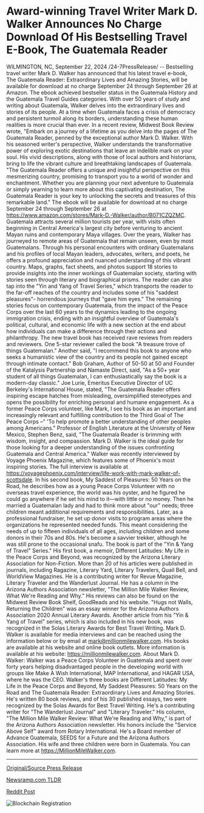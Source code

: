 # Award-winning Travel Writer Mark D. Walker Announces No Charge Download Of His Bestselling Travel E-Book, The Guatemala Reader

WILMINGTON, NC, September 22, 2024 /24-7PressRelease/ -- Bestselling travel writer Mark D. Walker has announced that his latest travel e-book, The Guatemala Reader: Extraordinary Lives and Amazing Stories, will be available for download at no charge September 24 through September 26 at Amazon. The ebook achieved bestseller status in the Guatemala History and the Guatemala Travel Guides categories.  With over 50 years of study and writing about Guatemala, Walker delves into the extraordinary lives and stories of its people. At a time when Guatemala faces a crisis of democracy and persistent turmoil along its borders, understanding these human realities is more crucial than ever.  In a recent review, Midwest Book Review wrote, "Embark on a journey of a lifetime as you delve into the pages of The Guatemala Reader, penned by the exceptional author Mark D. Walker. With his seasoned writer's perspective, Walker understands the transformative power of exploring exotic destinations that leave an indelible mark on your soul. His vivid descriptions, along with those of local authors and historians, bring to life the vibrant culture and breathtaking landscapes of Guatemala.  "The Guatemala Reader offers a unique and insightful perspective on this mesmerizing country, promising to transport you to a world of wonder and enchantment. Whether you are planning your next adventure to Guatemala or simply yearning to learn more about this captivating destination, The Guatemala Reader is your key to unlocking the secrets and treasures of this remarkable land."  The ebook will be available for download at no charge September 24 through September 26 at https://www.amazon.com/stores/Mark-D.-Walker/author/B071CZQZMC.  Guatemala attracts several million tourists per year, with visits often beginning in Central America's largest city before venturing to ancient Mayan ruins and contemporary Maya villages. Over the years, Walker has journeyed to remote areas of Guatemala that remain unseen, even by most Guatemalans. Through his personal encounters with ordinary Guatemalans and his profiles of local Mayan leaders, advocates, writers, and poets, he offers a profound appreciation and nuanced understanding of this vibrant country.  Maps, graphs, fact sheets, and photos support 18 stories to provide insights into the inner workings of Guatemalan society, starting with stories seen through literary and biographical prisms.  The reader can also tap into the "Yin and Yang of Travel Series," which transports the reader to the far-off reaches of the country and includes some of his "saddest pleasures"- horrendous journeys that "gave him eyes." The remaining stories focus on contemporary Guatemala, from the impact of the Peace Corps over the last 60 years to the dynamics leading to the ongoing immigration crisis, ending with an insightful overview of Guatemala's political, cultural, and economic life with a new section at the end about how individuals can make a difference through their actions and philanthropy.  The new travel book has received rave reviews from readers and reviewers. One 5-star reviewer called the book "A treasure trove of things Guatemalan." Another said, "I recommend this book to anyone who seeks a humanistic view of the country and its people not gained except through intimate contact."  Bob Graham, Author of 50-50 at 50 and Founder of the Katalysis Partnership and Namaste Direct, said, "As a 50+ year student of all things Guatemalan, I can enthusiastically say the book is a modern-day classic."  Joe Lurie, Emeritus Executive Director of UC Berkeley's International House, stated, "The Guatemala Reader offers inspiring escape hatches from misleading, oversimplified stereotypes and opens the possibility for enriching personal and humane engagement. As a former Peace Corps volunteer, like Mark, I see his book as an important and increasingly relevant and fulfilling contribution to the Third Goal of The Peace Corps –" 'To help promote a better understanding of other peoples among Americans."  Professor of English Literature at the University of New Mexico, Stephen Benz, said, "The Guatemala Reader is brimming with wisdom, insight, and compassion. Mark D. Walker is the ideal guide for those looking for a deeper understanding of the issues confronting Guatemala and Central America."  Walker was recently interviewed by Voyage Phoenix Magazine, which features some of Phoenix's most inspiring stories. The full interview is available at https://voyagephoenix.com/interview/life-work-with-mark-walker-of-scottsdale.  In his second book, My Saddest of Pleasures: 50 Years on the Road, he describes how as a young Peace Corps Volunteer with no overseas travel experience, the world was his oyster, and he figured he could go anywhere if he set his mind to it—with little or no money. Then he married a Guatemalan lady and had to think more about "our" needs; three children meant additional requirements and responsibilities. Later, as a professional fundraiser, he set up donor visits to program areas where the organizations he represented needed funds. This meant considering the needs of up to fifteen individuals of all ages, including children and some donors in their 70s and 80s. He's become a savvier trekker, although he was still prone to the occasional snafu. The book is part of the "Yin & Yang of Travel" Series."  His first book, a memoir, Different Latitudes: My Life in the Peace Corps and Beyond, was recognized by the Arizona Literary Association for Non-Fiction. More than 20 of his articles were published in journals, including Ragazine, Literary Yard, Literary Travelers, Quail Bell, and WorldView Magazines. He is a contributing writer for Revue Magazine, Literary Traveler and the Wanderlust Journal. He has a column in the Arizona Authors Association newsletter, "The Million Mile Walker Review, What We're Reading and Why." His reviews can also be found on the Midwest Review Book Shelf, GoodReads and his website. "Hugs not Walls, Returning the Children" was an essay winner for the Arizona Authors Association 2020 Annual Literary Awards. Another article from his "Yin & Yang of Travel" series, which is also included in his new book, was recognized in the Solas Literary Awards for Best Travel Writing.  Mark D. Walker is available for media interviews and can be reached using the information below or by email at mark@millionmilewalker.com. His books are available at his website and online book outlets. More information is available at his website: https://millionmilewalker.com.  About Mark D. Walker:  Walker was a Peace Corps Volunteer in Guatemala and spent over forty years helping disadvantaged people in the developing world with groups like Make A Wish International, MAP International, and HAGAR USA, where he was the CEO. Walker's three books are Different Latitudes: My Life in the Peace Corps and Beyond, My Saddest Pleasures: 50 Years on the Road and The Guatemala Reader: Extraordinary Lives and Amazing Stories. He's written 80 book reviews, and of his 30 published essays, two were recognized by the Solas Awards for Best Travel Writing. He's a contributing writer for "The Wanderlust Journal" and "Literary Traveler." His column, "The Million Mile Walker Review: What We're Reading and Why," is part of the Arizona Authors Association newsletter. His honors include the "Service Above Self" award from Rotary International. He's a Board member of Advance Guatemala, SEEDS for a Future and the Arizona Authors Association. His wife and three children were born in Guatemala. You can learn more at https://MillionMileWalker.com. 

---

[Original/Source Press Release](https://www.24-7pressrelease.com/press-release/514559/award-winning-travel-writer-mark-d-walker-announces-no-charge-download-of-his-bestselling-travel-e-book-the-guatemala-reader)
                    

[Newsramp.com TLDR](https://newsramp.com/curated-news/bestselling-travel-writer-mark-d-walker-announces-free-download-of-the-guatemala-reader-extraordinary-lives-and-amazing-stories/8d8b32052233daeab809ba8974915a72) 

 



[Reddit Post](https://www.reddit.com/r/BookNews/comments/1fmng88/bestselling_travel_writer_mark_d_walker_announces/) 



![Blockchain Registration](https://cdn.newsramp.app/24-7PressRelease/qrcode/249/22/gainFXMe.webp)